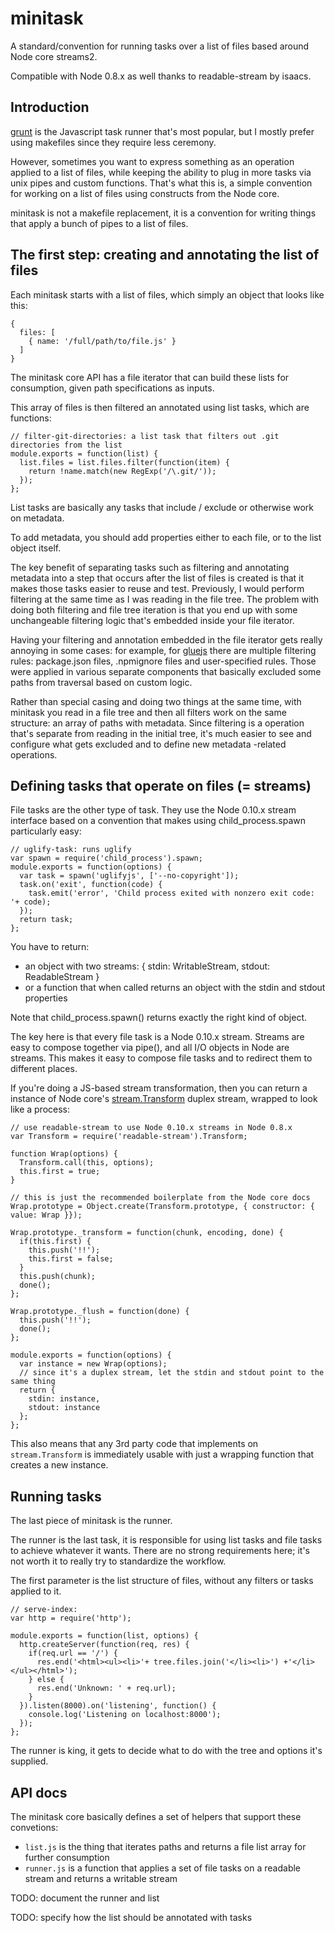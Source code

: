 # minitask

A standard/convention for running tasks over a list of files based around Node core streams2.

Compatible with Node 0.8.x as well thanks to readable-stream by isaacs.

## Introduction

[grunt](http://gruntjs.com/) is the Javascript task runner that's most popular, but I mostly prefer using makefiles since they require less ceremony.

However, sometimes you want to express something as an operation applied to a list of files, while keeping the ability to plug in more tasks via unix pipes and custom functions. That's what this is, a simple convention for working on a list of files using constructs from the Node core.

minitask is not a makefile replacement, it is a convention for writing things that apply a bunch of pipes to a list of files.

## The first step: creating and annotating the list of files

Each minitask starts with a list of files, which simply an object that looks like this:

    {
      files: [
        { name: '/full/path/to/file.js' }
      ]
    }

The minitask core API has a file iterator that can build these lists for consumption, given path specifications as inputs.

This array of files is then filtered an annotated using list tasks, which are functions:

    // filter-git-directories: a list task that filters out .git directories from the list
    module.exports = function(list) {
      list.files = list.files.filter(function(item) {
        return !name.match(new RegExp('/\.git/'));
      });
    };

List tasks are basically any tasks that include / exclude or otherwise work on metadata.

To add metadata, you should add properties either to each file, or to the list object itself.

The key benefit of separating tasks such as filtering and annotating metadata into a step that occurs after the list of files is created is that it makes those tasks easier to reuse and test. Previously, I would perform filtering at the same time as I was reading in the file tree. The problem with doing both filtering and file tree iteration is that you end up with some unchangeable filtering logic that's embedded inside your file iterator.

Having your filtering and annotation embedded in the file iterator gets really annoying in some cases: for example, for [gluejs](http://mixu.net/gluejs/) there are multiple filtering rules: package.json files, .npmignore files and user-specified rules. Those were applied in various separate components that basically excluded some paths from traversal based on custom logic.

Rather than special casing and doing two things at the same time, with minitask you read in a file tree and then all filters work on the same structure: an array of paths with metadata. Since filtering is a operation that's separate from reading in the initial tree, it's much easier to see and configure what gets excluded and to define new metadata -related operations.

## Defining tasks that operate on files (= streams)

File tasks are the other type of task. They use the Node 0.10.x stream interface based on a convention that makes using child_process.spawn particularly easy:

    // uglify-task: runs uglify
    var spawn = require('child_process').spawn;
    module.exports = function(options) {
      var task = spawn('uglifyjs', ['--no-copyright']);
      task.on('exit', function(code) {
        task.emit('error', 'Child process exited with nonzero exit code: '+ code);
      });
      return task;
    };

You have to return:

- an object with two streams: { stdin: WritableStream, stdout: ReadableStream }
- or a function that when called returns an object with the stdin and stdout properties

Note that child_process.spawn() returns exactly the right kind of object.

The key here is that every file task is a Node 0.10.x stream. Streams are easy to compose together via pipe(), and all I/O objects in Node are streams. This makes it easy to compose file tasks and to redirect them to different places.

If you're doing a JS-based stream transformation, then you can return a instance of Node core's [stream.Transform](stream.Transform) duplex stream, wrapped to look like a process:

    // use readable-stream to use Node 0.10.x streams in Node 0.8.x
    var Transform = require('readable-stream').Transform;

    function Wrap(options) {
      Transform.call(this, options);
      this.first = true;
    }

    // this is just the recommended boilerplate from the Node core docs
    Wrap.prototype = Object.create(Transform.prototype, { constructor: { value: Wrap }});

    Wrap.prototype._transform = function(chunk, encoding, done) {
      if(this.first) {
        this.push('!!');
        this.first = false;
      }
      this.push(chunk);
      done();
    };

    Wrap.prototype._flush = function(done) {
      this.push('!!');
      done();
    };

    module.exports = function(options) {
      var instance = new Wrap(options);
      // since it's a duplex stream, let the stdin and stdout point to the same thing
      return {
        stdin: instance,
        stdout: instance
      };
    };

This also means that any 3rd party code that implements on `stream.Transform` is immediately usable with just a wrapping function that creates a new instance.

## Running tasks

The last piece of minitask is the runner.

The runner is the last task, it is responsible for using list tasks and file tasks to achieve whatever it wants. There are no strong requirements here; it's not worth it to really try to standardize the workflow.

The first parameter is the list structure of files, without any filters or tasks applied to it.

    // serve-index:
    var http = require('http');

    module.exports = function(list, options) {
      http.createServer(function(req, res) {
        if(req.url == '/') {
          res.end('<html><ul><li>'+ tree.files.join('</li><li>') +'</li></ul></html>');
        } else {
          res.end('Unknown: ' + req.url);
        }
      }).listen(8000).on('listening', function() {
        console.log('Listening on localhost:8000');
      });
    };

The runner is king, it gets to decide what to do with the tree and options it's supplied.

## API docs

The minitask core basically defines a set of helpers that support these convetions:

- `list.js` is the thing that iterates paths and returns a file list array for further consumption
- `runner.js` is a function that applies a set of file tasks on a readable stream and returns a writable stream

TODO: document the runner and list

TODO: specify how the list should be annotated with tasks
